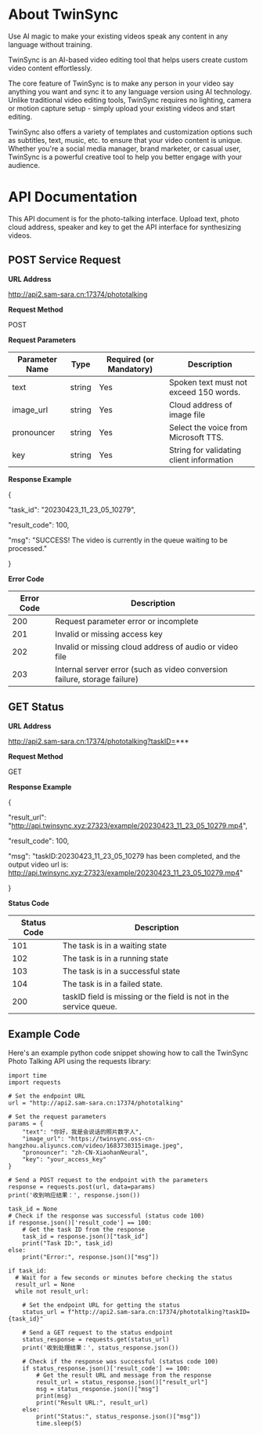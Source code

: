 # **About TwinSync**

Use AI magic to make your existing videos speak any content in any language without training.

TwinSync is an AI-based video editing tool that helps users create custom video content effortlessly.

The core feature of TwinSync is to make any person in your video say anything you want and sync it to any language version using AI technology. Unlike traditional video editing tools, TwinSync requires no lighting, camera or motion capture setup - simply upload your existing videos and start editing.

TwinSync also offers a variety of templates and customization options such as subtitles, text, music, etc. to ensure that your video content is unique. Whether you're a social media manager, brand marketer, or casual user, TwinSync is a powerful creative tool to help you better engage with your audience.

# **API Documentation**

This API document is for the photo-talking interface. Upload text, photo cloud address, speaker and key to get the API interface for synthesizing videos.

## **POST Service Request**

**URL Address**

http://api2.sam-sara.cn:17374/phototalking

**Request Method**

POST

**Request Parameters**

| **Parameter Name** | **Type** | **Required (or Mandatory)** | **Description** |
| --- | --- | --- | --- |
| text | string | Yes | Spoken text must not exceed 150 words. |
| image_url | string | Yes | Cloud address of image file |
| pronouncer | string | Yes | Select the voice from Microsoft TTS. |
| key | string | Yes | String for validating client information |

**Response Example**

{

"task_id": "20230423_11_23_05_10279",

"result_code": 100,

"msg": "SUCCESS! The video is currently in the queue waiting to be processed."

}

**Error Code**

| **Error Code** | **Description** |
| --- | --- |
| 200 | Request parameter error or incomplete |
| 201 | Invalid or missing access key |
| 202 | Invalid or missing cloud address of audio or video file |
| 203 | Internal server error (such as video conversion failure, storage failure) |

## **GET Status**

**URL Address**

http://api2.sam-sara.cn:17374/phototalking?taskID=***

**Request Method**

GET

**Response Example**

{

"result_url": "http://api.twinsync.xyz:27323/example/20230423_11_23_05_10279.mp4",

"result_code": 100,

"msg": "taskID:20230423_11_23_05_10279 has been completed, and the output video url is: http://api.twinsync.xyz:27323/example/20230423_11_23_05_10279.mp4"

}

**Status Code**

| **Status Code** | **Description** |
| --- | --- |
| 101 | The task is in a waiting state |
| 102 | The task is in a running state |
| 103 | The task is in a successful state |
| 104 | The task is in a failed state. |
| 200 | taskID field is missing or the field is not in the service queue. |


## **Example Code**

Here's an example python code snippet showing how to call the TwinSync Photo Talking API using the requests library:

    import time
    import requests

    # Set the endpoint URL
    url = "http://api2.sam-sara.cn:17374/phototalking"

    # Set the request parameters
    params = {
        "text": "你好，我是会说话的照片数字人",
        "image_url": "https://twinsync.oss-cn-hangzhou.aliyuncs.com/video/1683730315image.jpeg",
        "pronouncer": "zh-CN-XiaohanNeural",
        "key": "your_access_key"
    }

    # Send a POST request to the endpoint with the parameters
    response = requests.post(url, data=params)
    print('收到响应结果：', response.json())

    task_id = None
    # Check if the response was successful (status code 100)
    if response.json()['result_code'] == 100:
        # Get the task ID from the response
        task_id = response.json()["task_id"]
        print("Task ID:", task_id)
    else:
        print("Error:", response.json()["msg"])

    if task_id:
      # Wait for a few seconds or minutes before checking the status
      result_url = None
      while not result_url:

        # Set the endpoint URL for getting the status
        status_url = f"http://api2.sam-sara.cn:17374/phototalking?taskID={task_id}"

        # Send a GET request to the status endpoint
        status_response = requests.get(status_url)
        print('收到处理结果：', status_response.json())

        # Check if the response was successful (status code 100)
        if status_response.json()['result_code'] == 100:
            # Get the result URL and message from the response
            result_url = status_response.json()["result_url"]
            msg = status_response.json()["msg"]
            print(msg)
            print("Result URL:", result_url)
        else:
            print("Status:", status_response.json()["msg"])
            time.sleep(5)




